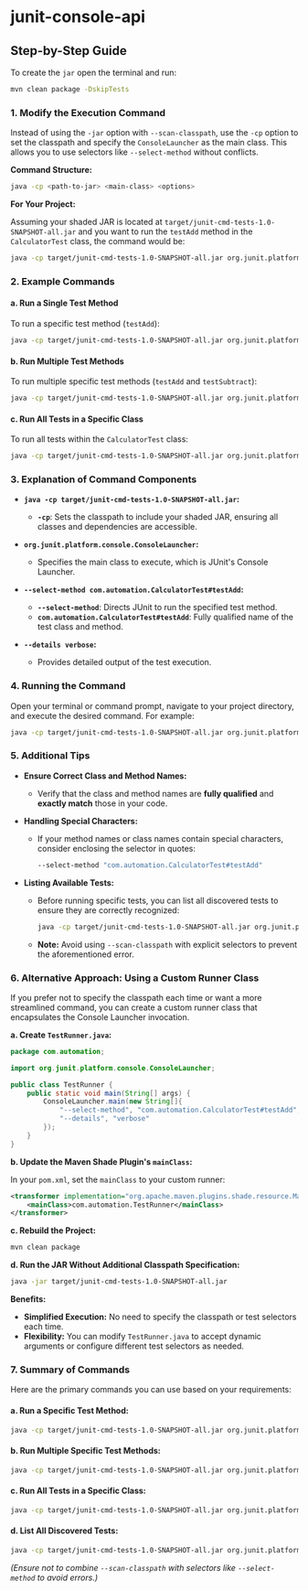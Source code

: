 # junit-console-api

## **Step-by-Step Guide**

To create the `jar` open the terminal and run:

```bash
mvn clean package -DskipTests
```

### **1. Modify the Execution Command**

Instead of using the `-jar` option with `--scan-classpath`, use the `-cp` option to set the classpath and specify the `ConsoleLauncher` as the main class. This allows you to use selectors like `--select-method` without conflicts.

**Command Structure:**

```bash
java -cp <path-to-jar> <main-class> <options>
```

**For Your Project:**

Assuming your shaded JAR is located at `target/junit-cmd-tests-1.0-SNAPSHOT-all.jar` and you want to run the `testAdd` method in the `CalculatorTest` class, the command would be:

```bash
java -cp target/junit-cmd-tests-1.0-SNAPSHOT-all.jar org.junit.platform.console.ConsoleLauncher --select-method com.automation.CalculatorTest#testAdd --details verbose
```

### **2. Example Commands**

#### **a. Run a Single Test Method**

To run a specific test method (`testAdd`):

```bash
java -cp target/junit-cmd-tests-1.0-SNAPSHOT-all.jar org.junit.platform.console.ConsoleLauncher --select-method com.automation.CalculatorTest#testAdd --details verbose
```

#### **b. Run Multiple Test Methods**

To run multiple specific test methods (`testAdd` and `testSubtract`):

```bash
java -cp target/junit-cmd-tests-1.0-SNAPSHOT-all.jar org.junit.platform.console.ConsoleLauncher --select-method com.automation.CalculatorTest#testAdd --select-method com.automation.CalculatorTest#testSubtract --details verbose
```

#### **c. Run All Tests in a Specific Class**

To run all tests within the `CalculatorTest` class:

```bash
java -cp target/junit-cmd-tests-1.0-SNAPSHOT-all.jar org.junit.platform.console.ConsoleLauncher --select-class com.automation.CalculatorTest --details verbose
```

### **3. Explanation of Command Components**

- **`java -cp target/junit-cmd-tests-1.0-SNAPSHOT-all.jar`:**
  - **`-cp`**: Sets the classpath to include your shaded JAR, ensuring all classes and dependencies are accessible.
  
- **`org.junit.platform.console.ConsoleLauncher`:**
  - Specifies the main class to execute, which is JUnit's Console Launcher.

- **`--select-method com.automation.CalculatorTest#testAdd`:**
  - **`--select-method`**: Directs JUnit to run the specified test method.
  - **`com.automation.CalculatorTest#testAdd`**: Fully qualified name of the test class and method.

- **`--details verbose`:**
  - Provides detailed output of the test execution.

### **4. Running the Command**

Open your terminal or command prompt, navigate to your project directory, and execute the desired command. For example:

```bash
java -cp target/junit-cmd-tests-1.0-SNAPSHOT-all.jar org.junit.platform.console.ConsoleLauncher --select-method com.automation.CalculatorTest#testAdd --details verbose
```

### **5. Additional Tips**

- **Ensure Correct Class and Method Names:**
  - Verify that the class and method names are **fully qualified** and **exactly match** those in your code.
  
- **Handling Special Characters:**
  - If your method names or class names contain special characters, consider enclosing the selector in quotes:
  
    ```bash
    --select-method "com.automation.CalculatorTest#testAdd"
    ```

- **Listing Available Tests:**
  - Before running specific tests, you can list all discovered tests to ensure they are correctly recognized:
  
    ```bash
    java -cp target/junit-cmd-tests-1.0-SNAPSHOT-all.jar org.junit.platform.console.ConsoleLauncher --scan-classpath target/junit-cmd-tests-1.0-SNAPSHOT-all.jar --list-tests --details verbose
    ```
  
  - **Note:** Avoid using `--scan-classpath` with explicit selectors to prevent the aforementioned error.

### **6. Alternative Approach: Using a Custom Runner Class**

If you prefer not to specify the classpath each time or want a more streamlined command, you can create a custom runner class that encapsulates the Console Launcher invocation.

**a. Create `TestRunner.java`:**

```java
package com.automation;

import org.junit.platform.console.ConsoleLauncher;

public class TestRunner {
    public static void main(String[] args) {
        ConsoleLauncher.main(new String[]{
            "--select-method", "com.automation.CalculatorTest#testAdd",
            "--details", "verbose"
        });
    }
}
```

**b. Update the Maven Shade Plugin's `mainClass`:**

In your `pom.xml`, set the `mainClass` to your custom runner:

```xml
<transformer implementation="org.apache.maven.plugins.shade.resource.ManifestResourceTransformer">
    <mainClass>com.automation.TestRunner</mainClass>
</transformer>
```

**c. Rebuild the Project:**

```bash
mvn clean package
```

**d. Run the JAR Without Additional Classpath Specification:**

```bash
java -jar target/junit-cmd-tests-1.0-SNAPSHOT-all.jar
```

**Benefits:**

- **Simplified Execution:** No need to specify the classpath or test selectors each time.
- **Flexibility:** You can modify `TestRunner.java` to accept dynamic arguments or configure different test selectors as needed.

### **7. Summary of Commands**

Here are the primary commands you can use based on your requirements:

#### **a. Run a Specific Test Method:**

```bash
java -cp target/junit-cmd-tests-1.0-SNAPSHOT-all.jar org.junit.platform.console.ConsoleLauncher --select-method com.automation.CalculatorTest#testAdd --details verbose
```

#### **b. Run Multiple Specific Test Methods:**

```bash
java -cp target/junit-cmd-tests-1.0-SNAPSHOT-all.jar org.junit.platform.console.ConsoleLauncher --select-method com.automation.CalculatorTest#testAdd --select-method com.automation.CalculatorTest#testSubtract --details verbose
```

#### **c. Run All Tests in a Specific Class:**

```bash
java -cp target/junit-cmd-tests-1.0-SNAPSHOT-all.jar org.junit.platform.console.ConsoleLauncher --select-class com.automation.CalculatorTest --details verbose
```

#### **d. List All Discovered Tests:**

```bash
java -cp target/junit-cmd-tests-1.0-SNAPSHOT-all.jar org.junit.platform.console.ConsoleLauncher --scan-classpath target/junit-cmd-tests-1.0-SNAPSHOT-all.jar --list-tests --details verbose
```

*(Ensure not to combine `--scan-classpath` with selectors like `--select-method` to avoid errors.)*